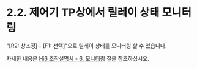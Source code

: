 ﻿# 2.2. 제어기 TP상에서 릴레이 상태 모니터링

"[R2: 창조정] - [F1: 선택]"으로 릴레이 상태를 모니터링 할 수 있습니다.

자세한 내용은 [Hi6 조작설명서 - 6. 모니터링](https://hrbook-hrc.web.app/#/view/doc-hi6-operation/korean-tp630/6-monitoring/README) 절을 참조하십시오.

